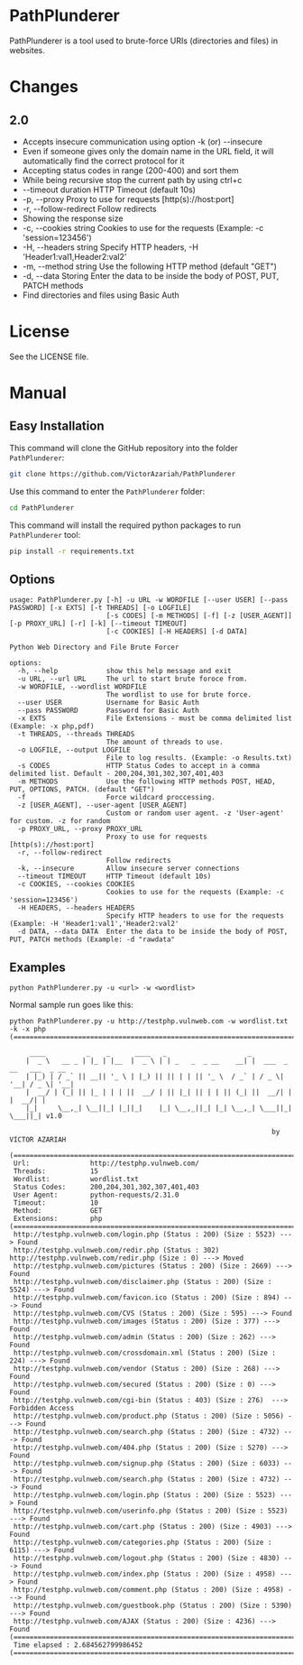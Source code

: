 # PathPlunderer

PathPlunderer is a tool used to brute-force URIs (directories and files) in websites.

# Changes

## 2.0

- Accepts insecure communication using option -k (or) --insecure
- Even if someone gives only the domain name in the URL field, it will automatically find the correct protocol for it
- Accepting status codes in range (200-400) and sort them
- While being recursive stop the current path by using ctrl+c
- --timeout duration                    HTTP Timeout (default 10s)
- -p, --proxy                           Proxy to use for requests [http(s)://host:port]
- -r, --follow-redirect                 Follow redirects
- Showing the response size
- -c, --cookies string                  Cookies to use for the requests (Example: -c 'session=123456')
- -H, --headers string                  Specify HTTP headers, -H 'Header1:val1,Header2:val2'
- -m, --method string                   Use the following HTTP method (default "GET")
- -d, --data  Storing                   Enter the data to be inside the body of POST, PUT, PATCH methods
- Find directories and files using Basic Auth

# License

See the LICENSE file.

# Manual

## Easy Installation

This command will clone the GitHub repository into the folder `PathPlunderer`:

```bash
git clone https://github.com/VictorAzariah/PathPlunderer
```

Use this command to enter the `PathPlunderer` folder:

```bash
cd PathPlunderer
```

This command will install the required python packages to run `PathPlunderer` tool:

```bash
pip install -r requirements.txt
```

## Options

```text
usage: PathPlunderer.py [-h] -u URL -w WORDFILE [--user USER] [--pass PASSWORD] [-x EXTS] [-t THREADS] [-o LOGFILE]
                        [-s CODES] [-m METHODS] [-f] [-z [USER_AGENT]] [-p PROXY_URL] [-r] [-k] [--timeout TIMEOUT]
                        [-c COOKIES] [-H HEADERS] [-d DATA]

Python Web Directory and File Brute Forcer

options:
  -h, --help            show this help message and exit
  -u URL, --url URL     The url to start brute foroce from.
  -w WORDFILE, --wordlist WORDFILE
                        The wordlist to use for brute force.
  --user USER           Username for Basic Auth
  --pass PASSWORD       Password for Basic Auth
  -x EXTS               File Extensions - must be comma delimited list (Example: -x php,pdf)
  -t THREADS, --threads THREADS
                        The amount of threads to use.
  -o LOGFILE, --output LOGFILE
                        File to log results. (Example: -o Results.txt)
  -s CODES              HTTP Status Codes to accept in a comma delimited list. Default - 200,204,301,302,307,401,403
  -m METHODS            Use the following HTTP methods POST, HEAD, PUT, OPTIONS, PATCH. (default "GET")
  -f                    Force wildcard proccessing.
  -z [USER_AGENT], --user-agent [USER_AGENT]
                        Custom or random user agent. -z 'User-agent' for custom. -z for random
  -p PROXY_URL, --proxy PROXY_URL
                        Proxy to use for requests [http(s)://host:port]
  -r, --follow-redirect
                        Follow redirects
  -k, --insecure        Allow insecure server connections
  --timeout TIMEOUT     HTTP Timeout (default 10s)
  -c COOKIES, --cookies COOKIES
                        Cookies to use for the requests (Example: -c 'session=123456')
  -H HEADERS, --headers HEADERS
                        Specify HTTP headers to use for the requests (Example: -H 'Header1:val1','Header2:val2'
  -d DATA, --data DATA  Enter the data to be inside the body of POST, PUT, PATCH methods (Example: -d "rawdata"
```

## Examples


```text
python PathPlunderer.py -u <url> -w <wordlist>
```

Normal sample run goes like this:

```text
python PathPlunderer.py -u http://testphp.vulnweb.com -w wordlist.txt -k -x php
(======================================================================================================================)

     ____          _    _      ____   _                    _
    |  _ \   __ _ | |_ | |__  |  _ \ | | _   _  _ __    __| |  ___  _ __   ___  _ __
    | |_) | / _` || __|| '_ \ | |_) || || | | || '_ \  / _` | / _ \| '__| / _ \| '__|
    |  __/ | (_| || |_ | | | ||  __/ | || |_| || | | || (_| ||  __/| |   |  __/| |
    |_|     \__,_| \__||_| |_||_|    |_| \__,_||_| |_| \__,_| \___||_|    \___||_| v1.0

                                                                 by VICTOR AZARIAH

(======================================================================================================================)
 Url:               http://testphp.vulnweb.com/
 Threads:           15
 Wordlist:          wordlist.txt
 Status Codes:      200,204,301,302,307,401,403
 User Agent:        python-requests/2.31.0
 Timeout:           10
 Method:            GET
 Extensions:        php
(======================================================================================================================)
 http://testphp.vulnweb.com/login.php (Status : 200) (Size : 5523) ---> Found
 http://testphp.vulnweb.com/redir.php (Status : 302) http://testphp.vulnweb.com/redir.php (Size : 0) ---> Moved
 http://testphp.vulnweb.com/pictures (Status : 200) (Size : 2669) ---> Found
 http://testphp.vulnweb.com/disclaimer.php (Status : 200) (Size : 5524) ---> Found
 http://testphp.vulnweb.com/favicon.ico (Status : 200) (Size : 894) ---> Found
 http://testphp.vulnweb.com/CVS (Status : 200) (Size : 595) ---> Found
 http://testphp.vulnweb.com/images (Status : 200) (Size : 377) ---> Found
 http://testphp.vulnweb.com/admin (Status : 200) (Size : 262) ---> Found
 http://testphp.vulnweb.com/crossdomain.xml (Status : 200) (Size : 224) ---> Found
 http://testphp.vulnweb.com/vendor (Status : 200) (Size : 268) ---> Found
 http://testphp.vulnweb.com/secured (Status : 200) (Size : 0) ---> Found
 http://testphp.vulnweb.com/cgi-bin (Status : 403) (Size : 276)  ---> Forbidden Access
 http://testphp.vulnweb.com/product.php (Status : 200) (Size : 5056) ---> Found
 http://testphp.vulnweb.com/search.php (Status : 200) (Size : 4732) ---> Found
 http://testphp.vulnweb.com/404.php (Status : 200) (Size : 5270) ---> Found
 http://testphp.vulnweb.com/signup.php (Status : 200) (Size : 6033) ---> Found
 http://testphp.vulnweb.com/search.php (Status : 200) (Size : 4732) ---> Found
 http://testphp.vulnweb.com/login.php (Status : 200) (Size : 5523) ---> Found
 http://testphp.vulnweb.com/userinfo.php (Status : 200) (Size : 5523) ---> Found
 http://testphp.vulnweb.com/cart.php (Status : 200) (Size : 4903) ---> Found
 http://testphp.vulnweb.com/categories.php (Status : 200) (Size : 6115) ---> Found
 http://testphp.vulnweb.com/logout.php (Status : 200) (Size : 4830) ---> Found
 http://testphp.vulnweb.com/index.php (Status : 200) (Size : 4958) ---> Found
 http://testphp.vulnweb.com/comment.php (Status : 200) (Size : 4958) ---> Found
 http://testphp.vulnweb.com/guestbook.php (Status : 200) (Size : 5390) ---> Found
 http://testphp.vulnweb.com/AJAX (Status : 200) (Size : 4236) ---> Found
(======================================================================================================================)
 Time elapsed : 2.684562799986452
(======================================================================================================================)
```
